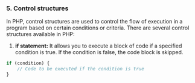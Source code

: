 ### 5. Control structures

In PHP, control structures are used to control the flow of execution in a program based on certain conditions or criteria. There are several control structures available in PHP:

1. **if statement:** It allows you to execute a block of code if a specified condition is true. If the condition is false, the code block is skipped.

```php
if (condition) {
    // Code to be executed if the condition is true
}
```